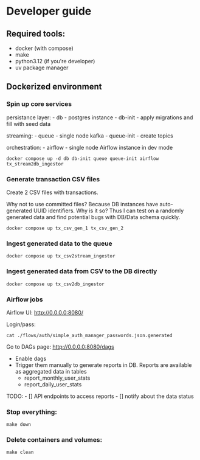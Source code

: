 # Developer guide

## Required tools:

- docker (with compose)
- make
- python3.12 (if you're developer)
- uv package manager

## Dockerized environment

### Spin up core services

persistance layer:
    - db - postgres instance
    - db-init - apply migrations and fill with seed data

streaming:
    - queue - single node kafka
    - queue-init - create topics

orchestration:
    - airflow - single node Airflow instance in dev mode

    docker compose up -d db db-init queue queue-init airflow tx_stream2db_ingestor

### Generate transaction CSV files

Create 2 CSV files with transactions.

Why not to use committed files? Because DB instances have auto-generated UUID identifiers.
Why is it so? Thus I can test on a randomly generated data and find potential bugs with DB/Data schema quickly.

    docker compose up tx_csv_gen_1 tx_csv_gen_2

### Ingest generated data to the queue

    docker compose up tx_csv2stream_ingestor

### Ingest generated data from CSV to the DB directly

    docker compose up tx_csv2db_ingestor

### Airflow jobs

Airflow UI: http://0.0.0.0:8080/

Login/pass:

    cat ./flows/auth/simple_auth_manager_passwords.json.generated

Go to DAGs page: http://0.0.0.0:8080/dags

- Enable dags
- Trigger them manually to generate reports in DB. Reports are available as aggregated data in tables
  - report_monthly_user_stats
  - report_daily_user_stats

TODO:
    - [] API endpoints to access reports
    - [] notify about the data status

### Stop everything:

    make down

### Delete containers and volumes:

    make clean
